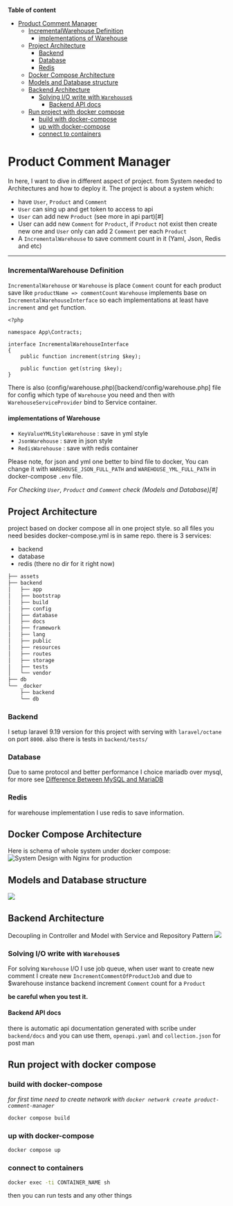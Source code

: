 **Table of content**
- [Product Comment Manager](#product-comment-manager)
    - [IncrementalWarehouse Definition](#incrementalwarehouse-definition)
      - [implementations of Warehouse](#implementations-of-warehouse)
  - [Project Architecture](#project-architecture)
    - [Backend](#backend)
    - [Database](#database)
    - [Redis](#redis)
  - [Docker Compose Architecture](#docker-compose-architecture)
  - [Models and Database structure](#models-and-database-structure)
  - [Backend Architecture](#backend-architecture)
    - [Solving I/O write with `Warehouse`s](#solving-io-write-with-warehouses)
      - [Backend API docs](#backend-api-docs)
  - [Run project with docker compose](#run-project-with-docker-compose)
    - [build with docker-compose](#build-with-docker-compose)
    - [up with docker-compose](#up-with-docker-compose)
    - [connect to containers](#connect-to-containers)


# Product Comment Manager
In here, I want to dive in different aspect of project. from System needed to Architectures and how to deploy it.
The project is about a system which:
- have `User`, `Product` and `Comment`
- `User` can sing up and get token to access to api
- `User` can add new `Product`   (see more in api part)[#]
- User can add new `Comment` for `Product`, if `Product` not exist then create new one and `User` only can add 2 `Comment` per each `Product`
- A `IncrementalWarehouse` to save comment count in it (Yaml, Json, Redis and etc)

---
### IncrementalWarehouse Definition
`IncrementalWarehouse` or `Warehouse` is place `Comment` count for each product save like `productName => commentCount`
`Warehouse` implements base on `IncrementalWarehouseInterface` so each implementations at least have `increment` and `get` function.
```
<?php

namespace App\Contracts;

interface IncrementalWarehouseInterface
{
    public function increment(string $key);

    public function get(string $key);
}
```
There is also (config/warehouse.php)[backend/config/warehouse.php] file for config which type of `Warehouse` you need and then with `WarehouseServiceProvider` bind to Service container.
#### implementations of Warehouse
- `KeyValueYMLStyleWarehouse` : save in yml style
- `JsonWarehouse` : save in json style
- `RedisWarehouse` : save with redis container

Please note, for json and yml one better to bind file to docker, You can change it with `WAREHOUSE_JSON_FULL_PATH` and `WAREHOUSE_YML_FULL_PATH` in docker-compose `.env` file.


*For Checking  `User`, `Product` and `Comment` check (Models and Database)[#]*

## Project Architecture 
project based on docker compose all in one project style. so all files you need besides docker-compose.yml is in same repo.
there is 3 services:

- backend
- database
- redis (there no dir for it  right now)

```bash
├── assets
├── backend
│   ├── app
│   ├── bootstrap
│   ├── build
│   ├── config
│   ├── database
│   ├── docs
│   ├── framework
│   ├── lang
│   ├── public
│   ├── resources
│   ├── routes
│   ├── storage
│   ├── tests
│   └── vendor
├── db
└── _docker
    ├── backend
    └── db

```

### Backend
I setup laravel 9.19 version for this project with serving with `laravel/octane` on port `8000`.
also there is tests in `backend/tests/`

### Database
Due to same protocol and better performance I choice mariadb over mysql, for more see [Difference Between MySQL and MariaDB](https://www.geeksforgeeks.org/difference-between-mysql-and-mariadb/)
### Redis
for warehouse implementation I use redis to save information.
## Docker Compose Architecture
Here is schema of whole system under docker compose:
![System Design with Nginx for production](/assets/System%20Design%20with%20Nginx%20for%20production.png)


## Models and Database structure
![](assets/Database-diagram.png)

## Backend Architecture
Decoupling in Controller and Model with Service and Repository Pattern 
![](assets/Request%20Lift%20Cycle.png)

### Solving I/O write with `Warehouse`s
For solving `Warehouse` I/O I use job queue, when user want to create new comment I create new `IncrementCommentOfProductJob` and due to $warehouse instance backend increment `Comment` count for a `Product`

**be careful when you test it.**

#### Backend API docs
there is automatic api documentation generated with scribe under `backend/docs` and you can use them, `openapi.yaml` and `collection.json` for post man

## Run project with docker compose
### build with docker-compose
*for first time need to create network with `docker network create product-comment-manager`*
```bash
docker compose build
```
### up with docker-compose

```bash
docker compose up
```
### connect to containers
```bash
docker exec -ti CONTAINER_NAME sh
```
then you can run tests and any other things
